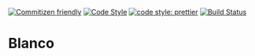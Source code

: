 [![Commitizen friendly](https://img.shields.io/badge/commitizen-friendly-brightgreen.svg)](http://commitizen.github.io/cz-cli/)
[![Code Style](https://badgen.net/badge/code%20style/airbnb/ff5a5f?icon=airbnb)](https://github.com/airbnb/javascript)
[![code style: prettier](https://img.shields.io/badge/code_style-prettier-ff69b4.svg?style=flat-square)](https://github.com/prettier/prettier)
[![Build Status](https://travis-ci.org/Loonz206/blanco.svg?branch=master)](https://travis-ci.org/Loonz206/blanco)

# Blanco
